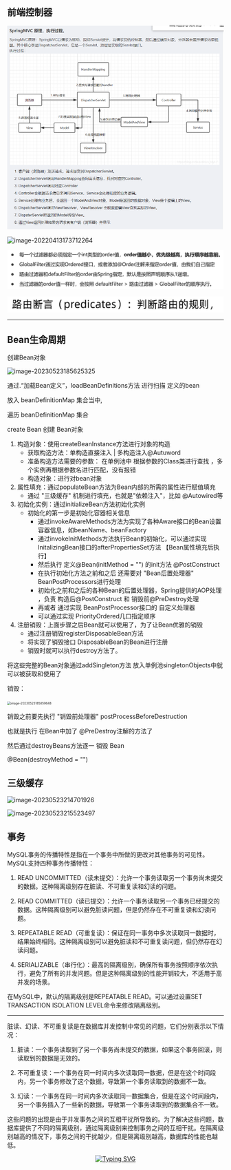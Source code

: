 

## 前端控制器



![image-20230219172213667](MD图片/临时.assets/image-20230219172213667.png)

![image-20220413173712264](F:\学习资料\笔记\MD图片\🌸临时.assets\image-20220413173712264.png)







![image-20230219175403574](MD图片/临时.assets/image-20230219175403574.png)

![image-20230219175409790](MD图片/临时.assets/image-20230219175409790.png)











---

## Bean生命周期







创建Bean对象

![image-20230523185625325](F:\学习资料\笔记\MD图片\🌸临时.assets\image-20230523185625325.png)

通过.“加载Bean定义”，loadBeanDefinitions方法 进行扫描 定义的bean

放入 beanDefinitionMap 集合当中,

遍历 beanDefinitionMap 集合 

 create Bean 创建 Bean对象

1. 构造对象：使用createBeanInstance方法进行对象的构造
   - 获取构造方法：单构造直接注入 | 多构造注入@Autuword
   - 准备构造方法需要的参数： 在单例池中 根据参数的Class类进行查找 ，多个实例再根据参数名进行匹配，没有报错
   -  构造对象：进行对bean对象
2. 属性填充：通过populateBean方法为Bean内部的所需的属性进行赋值填充
   - 通过 "三级缓存" 机制进行填充，也就是"依赖注入"，比如 @Autowired等
3. 初始化实例：通过initializeBean方法初始化实例
   - 初始化的第一步是初始化容器相关信息
     - 通过invokeAwareMethods方法为实现了各种Aware接口的Bean设置容器信息，如beanName、beanFactory
     - 通过invokeInitMethods方法执行Bean的初始化，可以通过实现InitalizingBean接口的afterPropertiesSet方法 【Bean属性填充后执行】
     - 然后执行 定义@Bean(initMethod = "") 的init方法     @PostConstruct
     - 在执行初始化方法之前和之后 还需要对 "Bean后置处理器" BeanPostProcessors进行处理
     - 初始化之前和之后的各种Bean的后置处理器，Spring提供的AOP处理 ，负责 构造后@PostConstruct 和 销毁前@PreDestroy处理 
     - 再或者 通过实现 BeanPostProcessor接口的 自定义处理器
     - 可以通过实现 PriorityOrdered几口指定顺序
4. 注册销毁：上面步骤之后Bean就可以使用了，为了让Bean优雅的销毁
   - 通过注册销毁registerDisposableBean方法
   - 将实现了销毁接口 DisposableBean的Bean进行注册
   - 销毁时就可以执行destroy方法了。

将这些完整的Bean对象通过addSingleton方法 放入单例池singletonObjects中就可以被获取和使用了



销毁：

<img src="F:\学习资料\笔记\MD图片\🌸临时.assets\image-20230523185859648.png" alt="image-20230523185859648" style="zoom:50%;" />

销毁之前要先执行 "销毁前处理器" postProcessBeforeDestruction

也就是执行 在Bean中加了 @PreDestroy注解的方法了

然后通过destroyBeans方法逐一 销毁 Bean

@Bean(destroyMethod = "")











## 三级缓存

![image-20230523214701926](F:\学习资料\笔记\MD图片\🌸临时.assets\image-20230523214701926.png)









![image-20230523215523497](F:\学习资料\笔记\MD图片\🌸临时.assets\image-20230523215523497.png)







## 事务



MySQL事务的传播特性是指在一个事务中所做的更改对其他事务的可见性。MySQL支持四种事务传播特性：

1. READ UNCOMMITTED（读未提交）：允许一个事务读取另一个事务尚未提交的数据。这种隔离级别存在脏读、不可重复读和幻读的问题。

2. READ COMMITTED（读已提交）：允许一个事务读取另一个事务已经提交的数据。这种隔离级别可以避免脏读问题，但是仍然存在不可重复读和幻读问题。

3. REPEATABLE READ（可重复读）：保证在同一事务中多次读取同一数据时，结果始终相同。这种隔离级别可以避免脏读和不可重复读问题，但仍然存在幻读问题。

4. SERIALIZABLE（串行化）：最高的隔离级别，确保所有事务按照顺序依次执行，避免了所有的并发问题。但是这种隔离级别的性能开销较大，不适用于高并发的场景。

在MySQL中，默认的隔离级别是REPEATABLE READ。可以通过设置SET TRANSACTION ISOLATION LEVEL命令来修改隔离级别。



---



脏读、幻读、不可重复读是在数据库并发控制中常见的问题，它们分别表示以下情况：

1. 脏读：一个事务读取到了另一个事务尚未提交的数据，如果这个事务回滚，则读取到的数据是无效的。

2. 不可重复读：一个事务在同一时间内多次读取同一数据，但是在这个时间段内，另一个事务修改了这个数据，导致第一个事务读取到的数据不一致。

3. 幻读：一个事务在同一时间内多次读取同一数据集合，但是在这个时间段内，另一个事务插入了一些新的数据，导致第一个事务读取到的数据集合不一致。

这些问题的出现是由于并发事务之间的互相干扰所导致的。为了解决这些问题，数据库提供了不同的隔离级别，通过隔离级别来控制事务之间的互相干扰。在隔离级别越高的情况下，事务之间的干扰越少，但是隔离级别越高，数据库的性能也越低。



















<div align="center">
    <a href="https://blogayaka.icu/">
      <img src="https://readme-typing-svg.demolab.com?font=Fira+Code&pause=1000&width=435&lines=print(%22Hello%2C%20World%22);我...是一个菜鸟...学习中...&center=true&size=27" alt="Typing SVG" />
    </a>
  </div>
















































































